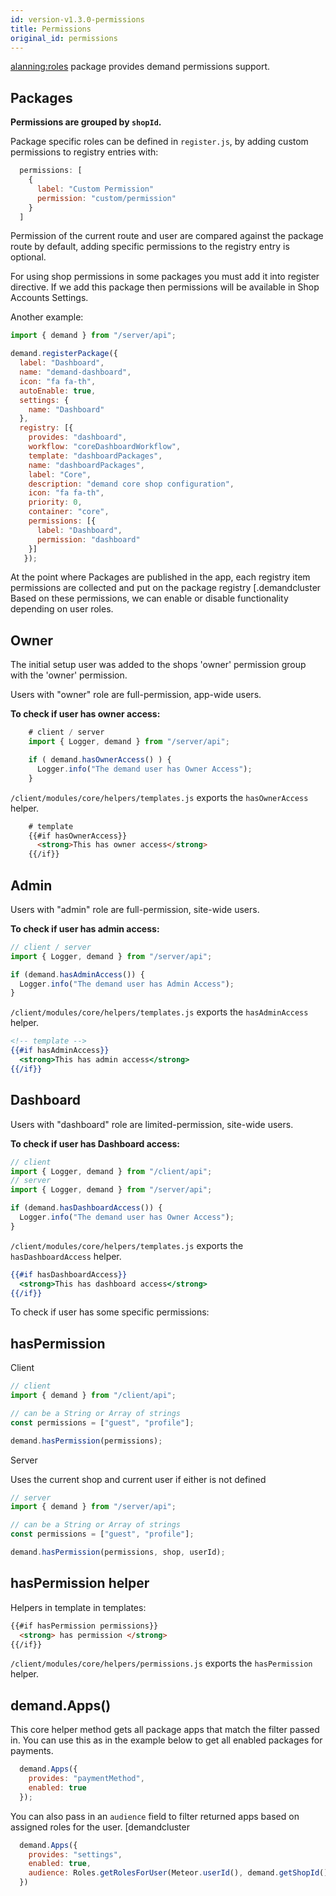 ```yaml
---
id: version-v1.3.0-permissions
title: Permissions
original_id: permissions
---
```


[alanning:roles](https://github.com/alanning/meteor-roles) package provides demand permissions support.

## Packages

**Permissions are grouped by `shopId`.**

Package specific roles can be defined in `register.js`, by adding custom permissions to registry entries with:

```js
  permissions: [
    {
      label: "Custom Permission"
      permission: "custom/permission"
    }
  ]
```

Permission of the current route and user are compared against the package route by default, adding specific permissions to the registry entry is optional.

For using shop permissions in some packages you must add it into register directive. If we add this package then permissions will be available in Shop Accounts Settings.

Another example:

```js
import { demand } from "/server/api";

demand.registerPackage({
  label: "Dashboard",
  name: "demand-dashboard",
  icon: "fa fa-th",
  autoEnable: true,
  settings: {
    name: "Dashboard"
  },
  registry: [{
    provides: "dashboard",
    workflow: "coreDashboardWorkflow",
    template: "dashboardPackages",
    name: "dashboardPackages",
    label: "Core",
    description: "demand core shop configuration",
    icon: "fa fa-th",
    priority: 0,
    container: "core",
    permissions: [{
      label: "Dashboard",
      permission: "dashboard"
    }]
   });
```
At the point where Packages are published in the app, each registry item permissions are collected and put on the package registry [.demandcluster Based on these permissions, we can enable or disable functionality depending on user roles.

## Owner

The initial setup user was added to the shops 'owner' permission group with the 'owner' permission.

Users with "owner" role are full-permission, app-wide users.

**To check if user has owner access:**

```js
    # client / server
    import { Logger, demand } from "/server/api";

    if ( demand.hasOwnerAccess() ) {
      Logger.info("The demand user has Owner Access");
    }
```

`/client/modules/core/helpers/templates.js` exports the `hasOwnerAccess` helper.

```html
    # template
    {{#if hasOwnerAccess}}
      <strong>This has owner access</strong>
    {{/if}}
```

## Admin

Users with "admin" role are full-permission, site-wide users.

**To check if user has admin access:**

```js
// client / server
import { Logger, demand } from "/server/api";

if (demand.hasAdminAccess()) {
  Logger.info("The demand user has Admin Access");
}
```

`/client/modules/core/helpers/templates.js` exports the `hasAdminAccess` helper.

```handlebars
<!-- template -->
{{#if hasAdminAccess}}
  <strong>This has admin access</strong>
{{/if}}
```

## Dashboard

Users with "dashboard" role are limited-permission, site-wide users.

**To check if user has Dashboard access:**

```js
// client
import { Logger, demand } from "/client/api";
// server
import { Logger, demand } from "/server/api";

if (demand.hasDashboardAccess()) {
  Logger.info("The demand user has Owner Access");
}
```

`/client/modules/core/helpers/templates.js` exports the `hasDashboardAccess` helper.

```handlebars
{{#if hasDashboardAccess}}
  <strong>This has dashboard access</strong>
{{/if}}
```

To check if user has some specific permissions:

## hasPermission

Client

```js
// client
import { demand } from "/client/api";

// can be a String or Array of strings
const permissions = ["guest", "profile"];

demand.hasPermission(permissions);
```

Server

Uses the current shop and current user if either is not defined

```js
// server
import { demand } from "/server/api";

// can be a String or Array of strings
const permissions = ["guest", "profile"];

demand.hasPermission(permissions, shop, userId);
```

## hasPermission helper

Helpers in template in templates:

```html
{{#if hasPermission permissions}}
  <strong> has permission </strong>
{{/if}}
```

`/client/modules/core/helpers/permissions.js` exports the `hasPermission` helper.

## demand.Apps()
This core helper method gets all package apps that match the filter passed in. You can use this as in the example below to get all enabled packages for payments.

```js
  demand.Apps({
    provides: "paymentMethod",
    enabled: true
  });
```

You can also pass in an `audience` field to filter returned apps based on assigned roles for the user. [demandcluster
```js
  demand.Apps({
    provides: "settings",
    enabled: true,
    audience: Roles.getRolesForUser(Meteor.userId(), demand.getShopId())
  })
```

